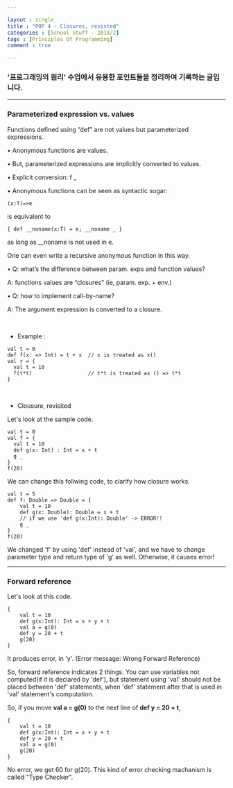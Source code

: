 ```yaml
---

layout : single
title : "POP 4 - Closures, revisted"
categories : [School Stuff - 2018/2]
tags : [Principles Of Programming]
comment : true

---
```


### '프로그래밍의 원리' 수업에서 유용한 포인트들을 정리하여 기록하는 글입니다.

---

### Parameterized expression vs. values

Functions defined using “def” are not values but parameterized 
expressions.

• Anonymous functions are values.

• But, parameterized expressions are implicitly converted to values.

• Explicit conversion: f _

• Anonymous functions can be seen as syntactic sugar:

~~~
(x:T)=>e
~~~

is equivalent to 

~~~
{ def __noname(x:T) = e; __noname _ }
~~~

as long as __noname is not used in e.


One can even write a recursive anonymous function in this way.

• Q: what’s the difference between param. exps and function values?

A: functions values are “closures” (ie, param. exp. + env.)

• Q: how to implement call-by-name?

A: The argument expression is converted to a closure.

<br/>

- Example :

~~~
val t = 0
def f(x: => Int) = t + x  // x is treated as x()
val r = {
  val t = 10
  f(t*t)                  // t*t is treated as () => t*t
}
~~~

<br/>

- Clousure, revisited

Let's look at the sample code.

~~~
val t = 0
val f = {
  val t = 10
  def g(x: Int) : Int = x + t
  g _
}
f(20)
~~~

We can change this follwing code, to clarify how closure works.

~~~
val t = 5
def f: Double => Double = {
    val t = 10
    def g(x: Double): Double = x + t
    // if we use 'def g(x:Int): Double' -> ERROR!!
    g _
}
f(20)
~~~

We changed 'f' by using 'def' instead of 'val', and we have to change parameter type and return type of 'g' as well. Otherwise, it causes error!


---

### Forward reference

Let's look at this code.

~~~
{
    val t = 10
    def g(x:Int): Int = x + y + t
    val a = g(0)
    def y = 20 + t
    g(20)
}
~~~

It produces error, in 'y'. (Error message: Wrong Forward Reference)

So, forward reference indicates 2 things. You can use variables not computed(if it is declared by 'def'), but statement using 'val' should not be placed between 'def' statements, when 'def' statement after that is used in 'val' statement's computation.

So, if you move **val a = g(0)** to the next line of **def y = 20 + t**,

~~~
{
    val t = 10
    def g(x:Int): Int = x + y + t
    def y = 20 + t
    val a = g(0)
    g(20)
}
~~~

No error, we get 60 for g(20). This kind of error checking machanism is called "Type Checker".